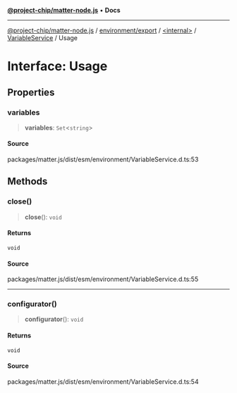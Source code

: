 [**@project-chip/matter-node.js**](../../../../../../README.md) • **Docs**

***

[@project-chip/matter-node.js](../../../../../../modules.md) / [environment/export](../../../../README.md) / [\<internal\>](../../../README.md) / [VariableService](../README.md) / Usage

# Interface: Usage

## Properties

### variables

> **variables**: `Set`\<`string`\>

#### Source

packages/matter.js/dist/esm/environment/VariableService.d.ts:53

## Methods

### close()

> **close**(): `void`

#### Returns

`void`

#### Source

packages/matter.js/dist/esm/environment/VariableService.d.ts:55

***

### configurator()

> **configurator**(): `void`

#### Returns

`void`

#### Source

packages/matter.js/dist/esm/environment/VariableService.d.ts:54
